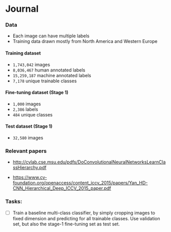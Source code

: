 # Journal

### Data

* Each image can have multiple labels
* Training data drawn mostly from North America and Western Europe

#### Training dataset

* `1,743,042` images
* `8,036,467` human annotated labels
* `15,259,187` machine annotated labels
* `7,178` unique trainable classes

#### Fine-tuning dataset (Stage 1)

* `1,000` images
* `2,386` labels
* `484` unique classes

#### Test dataset (Stage 1)

* `32,580` images

### Relevant papers

* http://cvlab.cse.msu.edu/pdfs/DoConvolutionalNeuralNetworksLearnClassHierarchy.pdf

* https://www.cv-foundation.org/openaccess/content_iccv_2015/papers/Yan_HD-CNN_Hierarchical_Deep_ICCV_2015_paper.pdf


### Tasks:

- [ ] Train a baseline multi-class classifier, by simply cropping images to
fixed dimension and predicting for all trainable classes. Use validation set, but
also the stage-1 fine-tuning set as test set.
